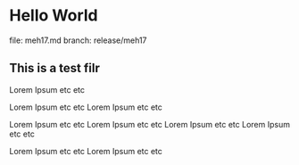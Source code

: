 # Hello World

file: meh17.md
branch: release/meh17

## This is a test filr

Lorem Ipsum etc etc

Lorem Ipsum etc etc
Lorem Ipsum etc etc

Lorem Ipsum etc etc
Lorem Ipsum etc etc
Lorem Ipsum etc etc
Lorem Ipsum etc etc

Lorem Ipsum etc etc
Lorem Ipsum etc etc